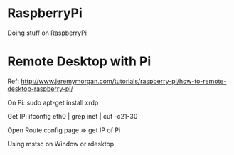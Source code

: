 RaspberryPi
===========

Doing stuff on RaspberryPi

# Remote Desktop with Pi
Ref: http://www.jeremymorgan.com/tutorials/raspberry-pi/how-to-remote-desktop-raspberry-pi/

On Pi: sudo apt-get install xrdp

Get IP: ifconfig eth0 | grep inet | cut -c21-30

Open Route config page => get IP of Pi

Using mstsc on Window or rdesktop

